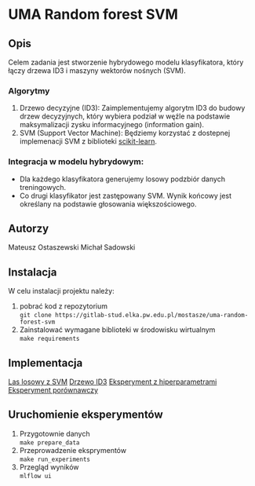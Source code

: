 # UMA Random forest SVM

## Opis
Celem zadania jest stworzenie hybrydowego modelu klasyfikatora, który łączy drzewa ID3 i maszyny wektorów nośnych (SVM).

### Algorytmy
1. Drzewo decyzyjne (ID3): Zaimplementujemy algorytm ID3 do budowy drzew decyzyjnych, który wybiera podział w węźle na podstawie maksymalizacji zysku informacyjnego (information gain).
2. SVM (Support Vector Machine): Będziemy korzystać z dostepnej implemenacji SVM z biblioteki [scikit-learn](https://scikit-learn.org/1.5/modules/svm.html).

### Integracja w modelu hybrydowym:

- Dla każdego klasyfikatora generujemy losowy podzbiór danych treningowych.
- Co drugi klasyfikator jest zastępowany SVM.
Wynik końcowy jest określany na podstawie głosowania większościowego.

## Autorzy
Mateusz Ostaszewski
Michał Sadowski

## Instalacja
W celu instalacji projektu należy:
1. pobrać kod z repozytorium  
   `git clone https://gitlab-stud.elka.pw.edu.pl/mostasze/uma-random-forest-svm`
2. Zainstalować wymagane biblioteki w środowisku wirtualnym  
    `make requirements`

## Implementacja
[Las losowy z SVM](random_forest_svm/hybrid_random_forest.py)
[Drzewo ID3](random_forest_svm/id3_tree/id3_tree.py)
[Eksperyment z hiperparametrami](random_forest_svm/experiments/perform_hyperparameters_experiment.py)
[Eksperyment porównawczy](random_forest_svm/experiments/comparative_experiment.py)


## Uruchomienie eksperymentów

1. Przygotownie danych  
   `make prepare_data`
2. Przeprowadzenie eksprymentów  
   `make run_experiments`
3. Przegląd wyników  
   `mlflow ui`